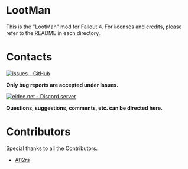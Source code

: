 # LootMan
This is the "LootMan" mod for Fallout 4. For licenses and credits, please refer to the README in each directory.

# Contacts
[![Issues - GitHub](https://app.box.com/shared/static/g2v3vbju4jazq7kycoigp60ltki2kw8i.png)](https://github.com/eideehi/fo4-lootman/issues)

**Only bug reports are accepted under Issues.**

[![eidee.net - Discord server](https://app.box.com/shared/static/0s09ti60hvyyp5k98xyrnkfp683mrt9r.png)](https://discord.gg/DDQqxkK7s6)

**Questions, suggestions, comments, etc. can be directed here.**

# Contributors
Special thanks to all the Contributors.
- [Al12rs](https://github.com/Al12rs)
